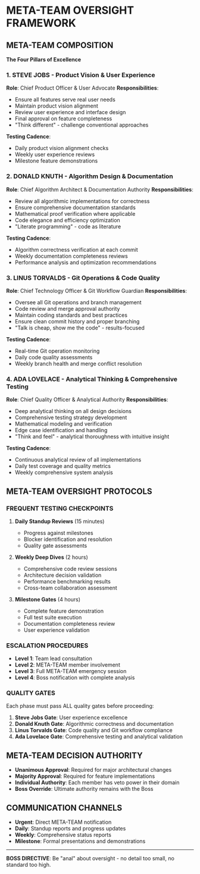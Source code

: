 
# META-TEAM OVERSIGHT FRAMEWORK

## META-TEAM COMPOSITION
**The Four Pillars of Excellence**

### 1. STEVE JOBS - Product Vision & User Experience
**Role**: Chief Product Officer & User Advocate
**Responsibilities**:
- Ensure all features serve real user needs
- Maintain product vision alignment
- Review user experience and interface design
- Final approval on feature completeness
- "Think different" - challenge conventional approaches

**Testing Cadence**: 
- Daily product vision alignment checks
- Weekly user experience reviews
- Milestone feature demonstrations

### 2. DONALD KNUTH - Algorithm Design & Documentation
**Role**: Chief Algorithm Architect & Documentation Authority
**Responsibilities**:
- Review all algorithmic implementations for correctness
- Ensure comprehensive documentation standards
- Mathematical proof verification where applicable
- Code elegance and efficiency optimization
- "Literate programming" - code as literature

**Testing Cadence**:
- Algorithm correctness verification at each commit
- Weekly documentation completeness reviews
- Performance analysis and optimization recommendations

### 3. LINUS TORVALDS - Git Operations & Code Quality
**Role**: Chief Technology Officer & Git Workflow Guardian
**Responsibilities**:
- Oversee all Git operations and branch management
- Code review and merge approval authority
- Maintain coding standards and best practices
- Ensure clean commit history and proper branching
- "Talk is cheap, show me the code" - results-focused

**Testing Cadence**:
- Real-time Git operation monitoring
- Daily code quality assessments
- Weekly branch health and merge conflict resolution

### 4. ADA LOVELACE - Analytical Thinking & Comprehensive Testing
**Role**: Chief Quality Officer & Analytical Authority
**Responsibilities**:
- Deep analytical thinking on all design decisions
- Comprehensive testing strategy development
- Mathematical modeling and verification
- Edge case identification and handling
- "Think and feel" - analytical thoroughness with intuitive insight

**Testing Cadence**:
- Continuous analytical review of all implementations
- Daily test coverage and quality metrics
- Weekly comprehensive system analysis

## META-TEAM OVERSIGHT PROTOCOLS

### FREQUENT TESTING CHECKPOINTS
1. **Daily Standup Reviews** (15 minutes)
   - Progress against milestones
   - Blocker identification and resolution
   - Quality gate assessments

2. **Weekly Deep Dives** (2 hours)
   - Comprehensive code review sessions
   - Architecture decision validation
   - Performance benchmarking results
   - Cross-team collaboration assessment

3. **Milestone Gates** (4 hours)
   - Complete feature demonstration
   - Full test suite execution
   - Documentation completeness review
   - User experience validation

### ESCALATION PROCEDURES
- **Level 1**: Team lead consultation
- **Level 2**: META-TEAM member involvement
- **Level 3**: Full META-TEAM emergency session
- **Level 4**: Boss notification with complete analysis

### QUALITY GATES
Each phase must pass ALL quality gates before proceeding:

1. **Steve Jobs Gate**: User experience excellence
2. **Donald Knuth Gate**: Algorithmic correctness and documentation
3. **Linus Torvalds Gate**: Code quality and Git workflow compliance
4. **Ada Lovelace Gate**: Comprehensive testing and analytical validation

## META-TEAM DECISION AUTHORITY
- **Unanimous Approval**: Required for major architectural changes
- **Majority Approval**: Required for feature implementations
- **Individual Authority**: Each member has veto power in their domain
- **Boss Override**: Ultimate authority remains with the Boss

## COMMUNICATION CHANNELS
- **Urgent**: Direct META-TEAM notification
- **Daily**: Standup reports and progress updates
- **Weekly**: Comprehensive status reports
- **Milestone**: Formal presentations and demonstrations

---
**BOSS DIRECTIVE**: Be "anal" about oversight - no detail too small, no standard too high.

